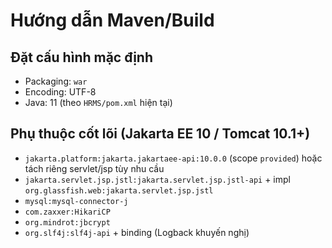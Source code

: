# Hướng dẫn Maven/Build

## Đặt cấu hình mặc định

- Packaging: `war`
- Encoding: UTF-8
- Java: 11 (theo `HRMS/pom.xml` hiện tại)

## Phụ thuộc cốt lõi (Jakarta EE 10 / Tomcat 10.1+)

- `jakarta.platform:jakarta.jakartaee-api:10.0.0` (scope `provided`) hoặc tách riêng servlet/jsp tùy nhu cầu
- `jakarta.servlet.jsp.jstl:jakarta.servlet.jsp.jstl-api` + impl `org.glassfish.web:jakarta.servlet.jsp.jstl`
- `mysql:mysql-connector-j`
- `com.zaxxer:HikariCP`
- `org.mindrot:jbcrypt`
- `org.slf4j:slf4j-api` + binding (Logback khuyến nghị)
